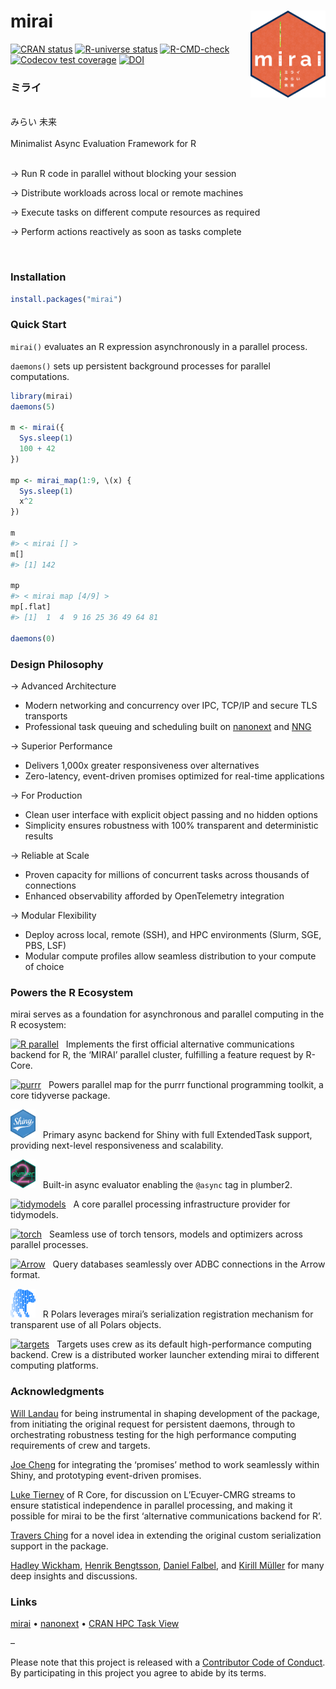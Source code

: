 
<!-- README.md is generated from README.Rmd. Please edit that file -->

# mirai <a href="https://mirai.r-lib.org/" alt="mirai"><img src="man/figures/logo.png" alt="mirai logo" align="right" width="120"/></a>

<!-- badges: start -->

[![CRAN
status](https://www.r-pkg.org/badges/version/mirai)](https://CRAN.R-project.org/package=mirai)
[![R-universe
status](https://r-lib.r-universe.dev/badges/mirai)](https://r-lib.r-universe.dev/mirai)
[![R-CMD-check](https://github.com/r-lib/mirai/actions/workflows/R-CMD-check.yaml/badge.svg)](https://github.com/r-lib/mirai/actions/workflows/R-CMD-check.yaml)
[![Codecov test
coverage](https://codecov.io/gh/r-lib/mirai/graph/badge.svg)](https://app.codecov.io/gh/r-lib/mirai)
[![DOI](https://zenodo.org/badge/459341940.svg)](https://zenodo.org/badge/latestdoi/459341940)
<!-- badges: end -->

### ミライ

<br /> みらい 未来 <br /><br /> Minimalist Async Evaluation Framework
for R <br /><br />

→ Run R code in parallel without blocking your session

→ Distribute workloads across local or remote machines

→ Execute tasks on different compute resources as required

→ Perform actions reactively as soon as tasks complete

<br />

### Installation

``` r
install.packages("mirai")
```

### Quick Start

`mirai()` evaluates an R expression asynchronously in a parallel
process.

`daemons()` sets up persistent background processes for parallel
computations.

``` r
library(mirai)
daemons(5)

m <- mirai({
  Sys.sleep(1)
  100 + 42
})

mp <- mirai_map(1:9, \(x) {
  Sys.sleep(1)
  x^2
})

m
#> < mirai [] >
m[]
#> [1] 142

mp
#> < mirai map [4/9] >
mp[.flat]
#> [1]  1  4  9 16 25 36 49 64 81

daemons(0)
```

### Design Philosophy

→ Advanced Architecture

- Modern networking and concurrency over IPC, TCP/IP and secure TLS
  transports
- Professional task queuing and scheduling built on
  [nanonext](https://github.com/r-lib/nanonext/) and
  [NNG](https://github.com/nanomsg/nng/)

→ Superior Performance

- Delivers 1,000x greater responsiveness over alternatives
- Zero-latency, event-driven promises optimized for real-time
  applications

→ For Production

- Clean user interface with explicit object passing and no hidden
  options
- Simplicity ensures robustness with 100% transparent and deterministic
  results

→ Reliable at Scale

- Proven capacity for millions of concurrent tasks across thousands of
  connections
- Enhanced observability afforded by OpenTelemetry integration

→ Modular Flexibility

- Deploy across local, remote (SSH), and HPC environments (Slurm, SGE,
  PBS, LSF)
- Modular compute profiles allow seamless distribution to your compute
  of choice

### Powers the R Ecosystem

mirai serves as a foundation for asynchronous and parallel computing in
the R ecosystem:

[<img alt="R parallel" src="https://www.r-project.org/logo/Rlogo.png" width="40" height="31" />](https://mirai.r-lib.org/articles/v04-parallel.html)
  Implements the first official alternative communications backend for
R, the ‘MIRAI’ parallel cluster, fulfilling a feature request by R-Core.

[<img alt="purrr" src="https://purrr.tidyverse.org/logo.png" width="40" height="46" />](https://purrr.tidyverse.org)
  Powers parallel map for the purrr functional programming toolkit, a
core tidyverse package.

[<img alt="Shiny" src="https://github.com/rstudio/shiny/raw/main/man/figures/logo.png" width="40" height="46" />](https://mirai.r-lib.org/articles/v02-promises.html)
  Primary async backend for Shiny with full ExtendedTask support,
providing next-level responsiveness and scalability.

[<img alt="plumber2" src="https://github.com/posit-dev/plumber2/raw/main/man/figures/logo.svg" width="40" height="46" />](https://mirai.r-lib.org/articles/v02-promises.html)
  Built-in async evaluator enabling the `@async` tag in plumber2.

[<img alt="tidymodels" src="https://www.tidymodels.org/images/tidymodels.png" width="40" height="46" />](https://tune.tidymodels.org/)
  A core parallel processing infrastructure provider for tidymodels.

[<img alt="torch" src="https://torch.mlverse.org/css/images/hex/torch.png" width="40" height="46" />](https://mirai.r-lib.org/articles/v03-serialization.html)
  Seamless use of torch tensors, models and optimizers across parallel
processes.

[<img alt="Arrow" src="https://arrow.apache.org/img/arrow-logo_hex_black-txt_white-bg.png" width="40" height="46" />](https://mirai.r-lib.org/articles/v03-serialization.html)
  Query databases seamlessly over ADBC connections in the Arrow format.

[<img alt="Polars" src="https://github.com/pola-rs/polars-static/raw/master/logos/polars_logo_blue.svg" width="40" height="46" />](https://mirai.r-lib.org/articles/v03-serialization.html)
  R Polars leverages mirai’s serialization registration mechanism for
transparent use of all Polars objects.

[<img alt="targets" src="https://github.com/ropensci/targets/raw/main/man/figures/logo.png" width="40" height="46" />](https://docs.ropensci.org/targets/)
  Targets uses crew as its default high-performance computing backend.
Crew is a distributed worker launcher extending mirai to different
computing platforms.

### Acknowledgments

[Will Landau](https://github.com/wlandau/) for being instrumental in
shaping development of the package, from initiating the original request
for persistent daemons, through to orchestrating robustness testing for
the high performance computing requirements of crew and targets.

[Joe Cheng](https://github.com/jcheng5/) for integrating the ‘promises’
method to work seamlessly within Shiny, and prototyping event-driven
promises.

[Luke Tierney](https://github.com/ltierney/) of R Core, for discussion
on L’Ecuyer-CMRG streams to ensure statistical independence in parallel
processing, and making it possible for mirai to be the first
‘alternative communications backend for R’.

[Travers Ching](https://github.com/traversc) for a novel idea in
extending the original custom serialization support in the package.

[Hadley Wickham](https://github.com/hadley), [Henrik
Bengtsson](https://github.com/HenrikBengtsson/), [Daniel
Falbel](https://github.com/dfalbel/), and [Kirill
Müller](https://github.com/krlmlr/) for many deep insights and
discussions.

### Links

[mirai](https://mirai.r-lib.org/) •
[nanonext](https://nanonext.r-lib.org/) • [CRAN HPC Task
View](https://cran.r-project.org/view=HighPerformanceComputing)

–

Please note that this project is released with a [Contributor Code of
Conduct](https://mirai.r-lib.org/CODE_OF_CONDUCT.html). By participating
in this project you agree to abide by its terms.
